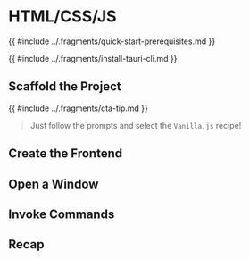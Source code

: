 # HTML/CSS/JS

{{ #include ../.fragments/quick-start-prerequisites.md }}

{{ #include ../.fragments/install-tauri-cli.md }}

## Scaffold the Project

{{ #include ../.fragments/cta-tip.md }}

> Just follow the prompts and select the `Vanilla.js` recipe!

## Create the Frontend

## Open a Window

## Invoke Commands

## Recap
